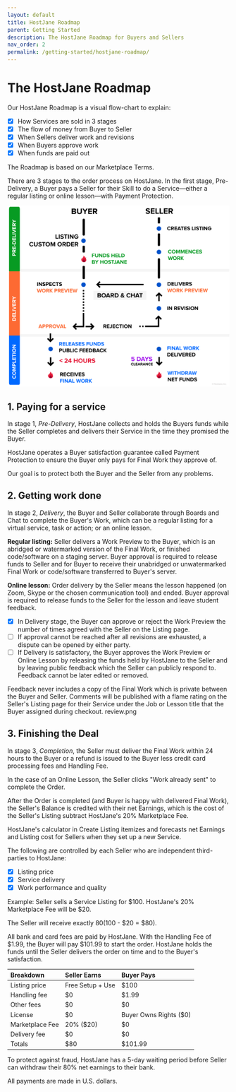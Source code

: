 ```yaml
---
layout: default
title: HostJane Roadmap
parent: Getting Started
description: The HostJane Roadmap for Buyers and Sellers
nav_order: 2
permalink: /getting-started/hostjane-roadmap/
---
```


# The HostJane Roadmap

Our HostJane Roadmap is a visual flow-chart to explain:

- [x] How Services are sold in 3 stages
- [x] The flow of money from Buyer to Seller
- [x] When Sellers deliver work and revisions
- [x] When Buyers approve work
- [x] When funds are paid out

The Roadmap is based on our Marketplace Terms.

There are 3 stages to the order process on HostJane. In the first stage, Pre-Delivery, a Buyer pays a Seller for their Skill to do a Service⁠—either a regular listing or online lesson⁠—with Payment Protection.

![](/assets/order-guide.svg)

## 1. Paying for a service

In stage 1, *Pre-Delivery*, HostJane collects and holds the Buyers funds while the Seller completes and delivers their Service in the time they promised the Buyer.

HostJane operates a Buyer satisfaction guarantee called Payment Protection to ensure the Buyer only pays for Final Work they approve of.

Our goal is to protect both the Buyer and the Seller from any problems.

## 2. Getting work done

In stage 2, *Delivery*, the Buyer and Seller collaborate through Boards and Chat to complete the Buyer's Work, which can be a regular listing for a virtual service, task or action; or an online lesson.

**Regular listing:** Seller delivers a Work Preview to the Buyer, which is an abridged or watermarked version of the Final Work, or finished code/software on a staging server. Buyer approval is required to release funds to Seller and for Buyer to receive their unabridged or unwatermarked Final Work or code/software transferred to Buyer's server.

**Online lesson:** Order delivery by the Seller means the lesson happened (on Zoom, Skype or the chosen communication tool) and ended. Buyer approval is required to release funds to the Seller for the lesson and leave student feedback.

- [x] In Delivery stage, the Buyer can approve or reject the Work Preview the number of times agreed with the Seller on the Listing page.
- [ ] If approval cannot be reached after all revisions are exhausted, a dispute can be opened by either party. 
- [ ] If Delivery is satisfactory, the Buyer approves the Work Preview or Online Lesson by releasing the funds held by HostJane to the Seller and by leaving public feedback which the Seller can publicly respond to. Feedback cannot be later edited or removed. 

Feedback never includes a copy of the Final Work which is private between the Buyer and Seller. Comments will be published with a flame rating on the Seller's Listing page for their Service under the Job or Lesson title that the Buyer assigned during checkout.
review.png

## 3. Finishing the Deal

In stage 3, *Completion*, the Seller must deliver the Final Work within 24 hours to the Buyer or a refund is issued to the Buyer less credit card processing fees and Handling Fee.

In the case of an Online Lesson, the Seller clicks "Work already sent" to complete the Order.

After the Order is completed (and Buyer is happy with delivered Final Work), the Seller's Balance is credited with their net Earnings, which is the cost of the Seller's Listing subtract HostJane's 20% Marketplace Fee.

HostJane's calculator in Create Listing itemizes and forecasts net Earnings and Listing cost for Sellers when they set up a new Service. 

The following are controlled by each Seller who are independent third-parties to HostJane:

- [x] Listing price
- [x] Service delivery
- [x] Work performance and quality

Example: Seller sells a Service Listing for $100. HostJane's 20% Marketplace Fee will be $20.

The Seller will receive exactly $80 ($100 - $20 = $80).

All bank and card fees are paid by HostJane. With the Handling Fee of $1.99, the Buyer will pay $101.99 to start the order. HostJane holds the funds until the Seller delivers the order on time and to the Buyer's satisfaction.
		

| Breakdown       | Seller Earns          | Buyer Pays |
|:-------------|:------------------|:------|
| Listing price           | Free Setup + Use | $100  |
| Handling fee | $0   | $1.99  |
| Other fees           | $0      | $0   |
| License           | $0 | Buyer Owns Rights ($0)  |
| Marketplace Fee | 20% ($20)   | $0  |
| Delivery fee         | $0     | $0   |
| Totals           | $80 | $101.99  |

To protect against fraud, HostJane has a 5-day waiting period before Seller can withdraw their 80% net earnings to their bank.

All payments are made in U.S. dollars.
